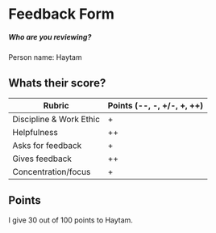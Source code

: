 # Feedback Form

##### Who are you reviewing?

Person name: Haytam


## Whats their score?

| Rubric | Points (--, -, +/-, +, ++)|
| ------ | ------ |
| Discipline & Work Ethic | + |
| Helpfulness |++ |
| Asks for feedback |+ |
| Gives feedback |++  |
| Concentration/focus | + |

## Points
I give 30 out of 100 points to Haytam.